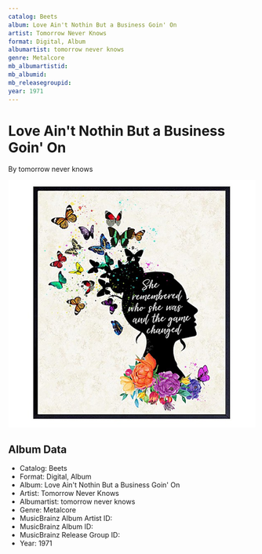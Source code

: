 ```yaml
---
catalog: Beets
album: Love Ain't Nothin But a Business Goin' On
artist: Tomorrow Never Knows
format: Digital, Album
albumartist: tomorrow never knows
genre: Metalcore
mb_albumartistid: 
mb_albumid: 
mb_releasegroupid: 
year: 1971
---
```


# Love Ain't Nothin But a Business Goin' On

By tomorrow never knows

![](../../assets/beetscovers/Tomorrow_Never_Knows-Love_Aint_Nothin_But_a_Business_Goin_On.jpg)

## Album Data

- Catalog: Beets
- Format: Digital, Album
- Album: Love Ain't Nothin But a Business Goin' On
- Artist: Tomorrow Never Knows
- Albumartist: tomorrow never knows
- Genre: Metalcore
- MusicBrainz Album Artist ID: 
- MusicBrainz Album ID: 
- MusicBrainz Release Group ID: 
- Year: 1971

